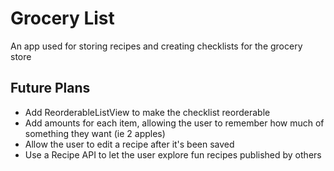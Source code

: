 # Grocery List

An app used for storing recipes and creating checklists for the grocery store

## Future Plans
 - Add ReorderableListView to make the checklist reorderable
 - Add amounts for each item, allowing the user to remember how much of something they want (ie 2 apples)
 - Allow the user to edit a recipe after it's been saved
 - Use a Recipe API to let the user explore fun recipes published by others

